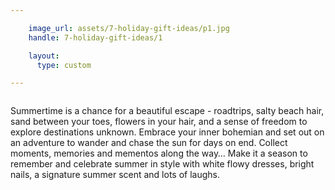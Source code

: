 ```yaml
---

    image_url: assets/7-holiday-gift-ideas/p1.jpg
    handle: 7-holiday-gift-ideas/1

    layout:
      type: custom

---
```

<div class="image col x6" style="background-image: url('{{image_url}}')">
  <img src="/holiday/assets/7-holiday-gift-ideas/p1-1.png" alt="">
</div>

<div class="content col x6">
  <img id="img-1" src="/holiday/assets/7-holiday-gift-ideas/p1-2.png" alt="">
  <p id="summary">Summertime is a chance for a beautiful escape - roadtrips, salty beach hair, sand between your toes, flowers in your hair, and a sense of freedom to explore destinations unknown. Embrace your inner bohemian and set out on an adventure to wander and chase the sun for days on end. Collect moments, memories and mementos along the way… Make it a season to remember and celebrate summer in style with white flowy dresses, bright nails, a signature summer scent and lots of laughs.</p>
</div>
